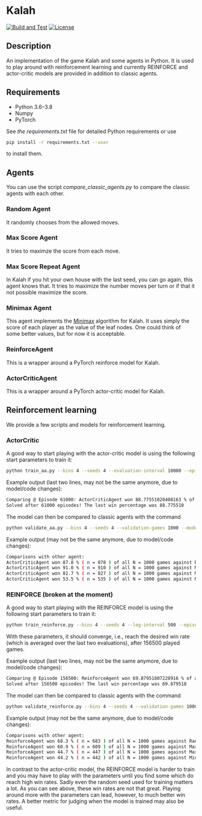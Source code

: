 # Kalah

[![Build and Test](https://github.com/torlenor/kalah/workflows/Build%20and%20Test/badge.svg?branch=master)](https://github.com/torlenor/kalah/actions?query=workflow%3A%22Build+and+Test%22)
[![License](https://img.shields.io/badge/license-MIT-blue.svg)](/LICENSE)

## Description

An implementation of the game Kalah and some agents in Python. It is used to play around with reinforcement learning and currently REINFORCE and actor-critic models are provided in addition to classic agents.

## Requirements

- Python 3.6–3.8
- Numpy
- PyTorch

See *the requirements.txt* file for detailed Python requirements or use
```bash
pip install -r requirements.txt --user
```
to install them.

## Agents

You can use the script *compare_classic_agents.py* to compare the classic agents with each other.

### Random Agent

It randomly chooses from the allowed moves.

### Max Score Agent

It tries to maximze the score from each move.

### Max Score Repeat Agent

In Kalah if you hit your own house with the last seed, you can go again, this agent knows that. It tries to maximize the number moves per turn or if that it not possible maximize the score.

### Minimax Agent

This agent implements the [Minimax](https://en.wikipedia.org/wiki/Minimax) algorithm for Kalah. It uses simply the score of each player as the value of the leaf nodes. One could think of some better values, but for now it is acceptable.

### ReinforceAgent

This is a wrapper around a PyTorch reinforce model for Kalah.

### ActorCriticAgent

This is a wrapper around a PyTorch actor-critic model for Kalah.

## Reinforcement learning

We provide a few scripts and models for reinforcement learning.

### ActorCritic

A good way to start playing with the actor-critic model is using the following start parameters to train it:

```bash
python train_aa.py --bins 4 --seeds 4 --evaluation-interval 10000 --episodes 500000 --gamma 0.99 --seed 1 --solved 99 --learning-rate 0.001 --neurons 256 --evaluation-games 100 --run-id aa_256neurons
```

Example output (last two lines, may not be the same anymore, due to model/code changes):

```bash
Comparing @ Episode 61000: ActorCriticAgent won 88.77551020408163 % of all N = 100 games against MaxScoreRepeatAgent Number of draws: 2
Solved after 61000 episodes! The last win percentage was 88.775510
```

The model can then be compared to classic agents with the command

```bash
python validate_aa.py --bins 4 --seeds 4 --validation-games 1000 --model-path ./results/aa_256neurons/final_model.pt
```

Example output (may not be the same anymore, due to model/code changes):

```bash
Comparisons with other agent:
ActorCriticAgent won 87.8 % ( n = 878 ) of all N = 1000 games against RandomAgent Number of draws: 31
ActorCriticAgent won 91.0 % ( n = 910 ) of all N = 1000 games against MaxScoreAgent Number of draws: 57
ActorCriticAgent won 82.7 % ( n = 827 ) of all N = 1000 games against MaxScoreRepeatAgent Number of draws: 34
ActorCriticAgent won 53.5 % ( n = 535 ) of all N = 1000 games against MinimaxAgent Number of draws: 119
```

### REINFORCE (broken at the moment)

A good way to start playing with the REINFORCE model is using the following start parameters to train it:

```bash
python train_reinforce.py --bins 4 --seeds 4 --log-interval 500 --episodes 200000 --gamma 0.99 --seed 3 --solved 70 --learning-rate 0.001  --neurons 256 --drop-out 0.1 --model-path ./reinforce_model.pt
```

With these parameters, it should converge, i.e., reach the desired win rate (which is averaged over the last two evaluations), after 156500 played games.

Example output (last two lines, may not be the same anymore, due to model/code changes):

```bash
Comparing @ Episode 156500: ReinforceAgent won 69.87951807228916 % of all N = 100 games against MaxScoreRepeatAgent Number of draws: 17
Solved after 156500 episodes! The last win percentage was 69.879518
```

The model can then be compared to classic agents with the command

```bash
python validate_reinforce.py --bins 4 --seeds 4 --validation-games 1000 --model-path ./reinforce_model.pt
```

Example output (may not be the same anymore, due to model/code changes):

```bash
Comparisons with other agent:
ReinforceAgent won 68.3 % ( n = 683 ) of all N = 1000 games against RandomAgent Number of draws: 45
ReinforceAgent won 60.9 % ( n = 609 ) of all N = 1000 games against MaxScoreAgent Number of draws: 136
ReinforceAgent won 44.7 % ( n = 447 ) of all N = 1000 games against MaxScoreRepeatAgent Number of draws: 137
ReinforceAgent won 44.2 % ( n = 442 ) of all N = 1000 games against MinimaxAgent Number of draws: 98
```

In contrast to the actor-critic model, the REINFORCE model is harder to train and you may have to play with the parameters until you find some which do reach high win rates. Sadly even the random seed used for training matters a lot. As you can see above, these win rates are not that great. Playing around more with the parameters can lead, however, to much better win rates. A better metric for judging when the model is trained may also be useful.
